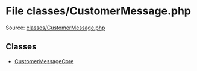 File classes/CustomerMessage.php
=========

Source: [classes/CustomerMessage.php](https://github.com/PrestaShop/PrestaShop/blob/1.6.1.1/classes/CustomerMessage.php)


Classes
-------

* [CustomerMessageCore](class.CustomerMessageCore.md)

